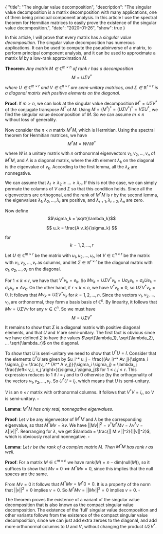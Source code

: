 {
    "title": "The singular value decomposition",
    "description": "The singular value decomposition is a matrix decomposition with many applications, one of them being principal component analysis. In this article I use the spectral theorem for Hermitian matrices to easily prove the existence of the singular value decomposition.",
    "date": "2020-01-26",
    "show": true
}


In this article, I will prove that every matrix has a *singular value decomposition*. The singular value decomposition has numerous applications. It can be used to compute the pseudoinverse of a matrix, to perform principal component analysis, and it can be used to approximate a matrix $M$ by a low-rank approximation $\tilde{M}$.

**Theorem**: *Any matrix $M \in \mathbb{C}^{m \times n}$ of rank $r$ has a decomposition*
$$ M = U \Sigma V^* $$

*where $U \in \mathbb{C}^{m \times r}$ and $V \in \mathbb{C}^{n \times r}$ are semi-unitary matrices, and $\Sigma \in \mathbb{R}^{r \times r}$ is a diagonal matrix with positive elements on the diagonal.*

**Proof**: If $m > n$, we can look at the singular value decomposition $M^* = U \Sigma V^*$ of the conjugate transpose $M^*$ of $M$. Using $M = (M^*)^* = (U \Sigma V^*)^* = V \Sigma U^*$, we find the singular value decomposition of $M$. So we can assume $m \leq n$ without loss of generality.

Now consider the $n \times n$ matrix $M^* M$, which is Hermitian. Using the spectral theorem for Hermitian matrices, we have
$$ M^* M = W \Lambda W^* $$

where $W$ is a unitary matrix with $n$ orthonormal eigenvectors $v_1, v_2, ..., v_n$ of $M^* M$, and $\Lambda$ is a diagonal matrix, where the $k$th element $\lambda_k$ on the diagonal is the eigenvalue of $v_k$. According to the first lemma, all the $\lambda_k$ are nonnegative.

We can assume that $\lambda_1 \geq \lambda_2 \geq ... \geq \lambda_n$. If this is not the case, we can simply permute the columns of $V$ and $\Sigma$ so that this condition holds. Since all the eigenvectors are orthogonal, and the rank of $M^* M$ is $r$ by the second lemma, the eigenvalues $\lambda_1, \lambda_2, ..., \lambda_r$ are positive, and $\lambda_{r + 1}, \lambda_{r + 2}, \lambda_n$ are zero.

Now define
$$\sigma_k = \sqrt{\lambda_k}$$

$$ u_k = \frac{A v_k}{\sigma_k} $$

for
$$ k = 1, 2, ..., r $$

Let $U \in \mathbb{C}^{m \times r}$ be the matrix with $u_1, u_2, ..., u_r$, let $V \in \mathbb{C}^{n \times r}$ be the matrix with $v_1, v_2, ..., v_r$ as columns, and let $\Sigma \in \mathbb{R}^{r \times r}$ be the diagonal matrix with $\sigma_1, \sigma_2, ..., \sigma_r$ on the diagonal.

For $1 \leq k \leq r$, we have that $V^* v_k = e_k$. So $Mv_k = U \Sigma V^* v_k = U \sigma_k e_k =\sigma_k U e_k = \sigma_k u_k = A v_k$. On the other hand, if $r < k \leq n$, we have $V^* v_k = 0$, so $U \Sigma V^* v_k = 0$. It follows that $M v_k = U \Sigma V^* v_k$ for $k = 1, 2, ..., n$. Since the vectors $v_1, v_2, ..., v_n$ are orthonormal, they form a basis basis of $\mathbb{C}^n$. By linearity, it follows that $Mv = U \Sigma V v$ for any $v \in \mathbb{C}^n$. So we must have
$$ M = U \Sigma V^* $$

It remains to show that $\Sigma$ is a diagonal matrix with positive diagonal elements, and that $U$ and $V$ are semi-unitary. The first fact is obvious since we have defined $\Sigma$ to have the values $\sqrt{\lambda_1}, \sqrt{\lambda_2}, ... \sqrt{\lambda_r}$ on the diagonal.

To show that $U$ is semi-unitary we need to show that $U^* U = I$. Consider that the elements $U^* U$ are given by $u_i^* u_j = \frac{(Av_i)^* Av_j}{\sigma_i \sigma_j} = \frac{v_i^* (A^* A v_j)}{\sigma_i \sigma_j} = \lambda_j \frac{\left< v_i, v_j  \right>}{\sigma_i \sigma_j}$ for $1 \leq i, j \leq r$. This expression reduces to 1 if $i = j$ and to 0 otherwise (by the orthogonality of the vectors $v_1, v_2, ..., v_r$. So $U^* U = I_r$, which means that $U$ is semi-unitary.

$V$ is an $n \times r$ matrix with orthonormal columns. It follows that $V^* V = I_r$, so $V$ is semi-unitary. $\square$

**Lemma**: *$M^* M$ has only real, nonnegative eigenvalues.*

**Proof**: Let $v$ be any eigenvector of $M^* M$ and $\lambda$ be the corresponding eigenvalue, so that $M^* M v = \lambda v$. We have $|| M v ||^2 = v^* M^* M v = \lambda v^* v = \lambda || v ||^2$. Rearranging for $\lambda$, we get $\lambda = \frac{|| M v ||^2}{||v||^2}$, which is obviously real and nonnegative. $\square$


**Lemma**: *Let $r$ be the rank of a complex matrix $M$. Then $M^* M$ has rank $r$ as well.*

**Proof**: For a matrix $M \in \mathbb{C}^{m \times n}$ we have $\text{rank}(M) = n - \text{dim}(\text{null}(M))$, so it suffices to show that $Mv = 0 \iff M^* M v = 0$, since this implies that the null spaces are the same.

From $Mv = 0$ it follows that $M^* M v = M^* 0 = 0$. It is a property of the norm that $||v||^2 = 0$ implies $v = 0$. So $M^* M v = ||Mv||^2 = 0$ implies $v = 0$. $\square$

The theorem proves the existence of a variant of the singular value decomposition that is also known as the compact singular value decomposition. The existence of the 'full' singular value decomposition and other variants follows from the existence of the compact singular value decomposition, since we can just add extra zeroes to the diagonal, and add more orthonormal columns to $U$ and $V$, without changing the product $U \Sigma V^*$.

